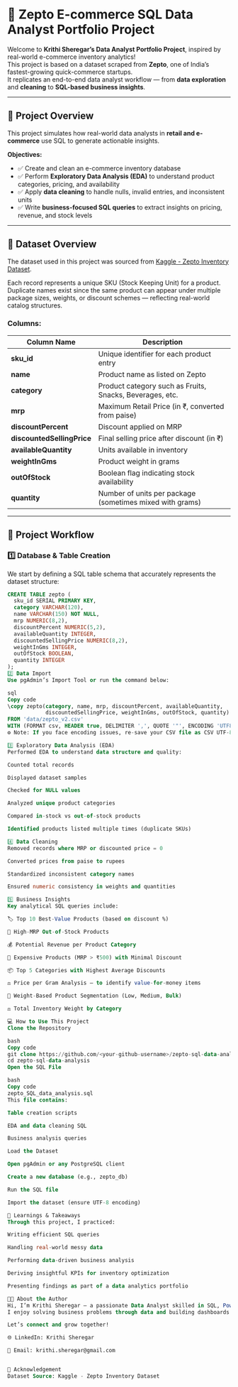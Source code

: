# 🛒 Zepto E-commerce SQL Data Analyst Portfolio Project

Welcome to **Krithi Sheregar’s Data Analyst Portfolio Project**, inspired by real-world e-commerce inventory analytics!  
This project is based on a dataset scraped from **Zepto**, one of India’s fastest-growing quick-commerce startups.  
It replicates an end-to-end data analyst workflow — from **data exploration** and **cleaning** to **SQL-based business insights**.

---

## 📌 Project Overview

This project simulates how real-world data analysts in **retail and e-commerce** use SQL to generate actionable insights.  

**Objectives:**
- ✅ Create and clean an e-commerce inventory database  
- ✅ Perform **Exploratory Data Analysis (EDA)** to understand product categories, pricing, and availability  
- ✅ Apply **data cleaning** to handle nulls, invalid entries, and inconsistent units  
- ✅ Write **business-focused SQL queries** to extract insights on pricing, revenue, and stock levels  

---

## 📁 Dataset Overview

The dataset used in this project was sourced from [Kaggle - Zepto Inventory Dataset](https://www.kaggle.com/datasets/palvinder2006/zepto-inventory-dataset/data?select=zepto_v2.csv).

Each record represents a unique SKU (Stock Keeping Unit) for a product.  
Duplicate names exist since the same product can appear under multiple package sizes, weights, or discount schemes — reflecting real-world catalog structures.

### **Columns:**
| Column Name | Description |
|--------------|-------------|
| **sku_id** | Unique identifier for each product entry |
| **name** | Product name as listed on Zepto |
| **category** | Product category such as Fruits, Snacks, Beverages, etc. |
| **mrp** | Maximum Retail Price (in ₹, converted from paise) |
| **discountPercent** | Discount applied on MRP |
| **discountedSellingPrice** | Final selling price after discount (in ₹) |
| **availableQuantity** | Units available in inventory |
| **weightInGms** | Product weight in grams |
| **outOfStock** | Boolean flag indicating stock availability |
| **quantity** | Number of units per package (sometimes mixed with grams) |

---

## 🔧 Project Workflow

### **1️⃣ Database & Table Creation**

We start by defining a SQL table schema that accurately represents the dataset structure:

```sql
CREATE TABLE zepto (
  sku_id SERIAL PRIMARY KEY,
  category VARCHAR(120),
  name VARCHAR(150) NOT NULL,
  mrp NUMERIC(8,2),
  discountPercent NUMERIC(5,2),
  availableQuantity INTEGER,
  discountedSellingPrice NUMERIC(8,2),
  weightInGms INTEGER,
  outOfStock BOOLEAN,
  quantity INTEGER
);
2️⃣ Data Import
Use pgAdmin’s Import Tool or run the command below:

sql
Copy code
\copy zepto(category, name, mrp, discountPercent, availableQuantity,
            discountedSellingPrice, weightInGms, outOfStock, quantity)
FROM 'data/zepto_v2.csv'
WITH (FORMAT csv, HEADER true, DELIMITER ',', QUOTE '"', ENCODING 'UTF8');
⚙️ Note: If you face encoding issues, re-save your CSV file as CSV UTF-8.

3️⃣ Exploratory Data Analysis (EDA)
Performed EDA to understand data structure and quality:

Counted total records

Displayed dataset samples

Checked for NULL values

Analyzed unique product categories

Compared in-stock vs out-of-stock products

Identified products listed multiple times (duplicate SKUs)

4️⃣ Data Cleaning
Removed records where MRP or discounted price = 0

Converted prices from paise to rupees

Standardized inconsistent category names

Ensured numeric consistency in weights and quantities

5️⃣ Business Insights
Key analytical SQL queries include:

🏷️ Top 10 Best-Value Products (based on discount %)

🚫 High-MRP Out-of-Stock Products

💰 Potential Revenue per Product Category

🧾 Expensive Products (MRP > ₹500) with Minimal Discount

📦 Top 5 Categories with Highest Average Discounts

⚖️ Price per Gram Analysis — to identify value-for-money items

🧺 Weight-Based Product Segmentation (Low, Medium, Bulk)

⚖️ Total Inventory Weight by Category

💻 How to Use This Project
Clone the Repository

bash
Copy code
git clone https://github.com/<your-github-username>/zepto-sql-data-analysis.git
cd zepto-sql-data-analysis
Open the SQL File

bash
Copy code
zepto_SQL_data_analysis.sql
This file contains:

Table creation scripts

EDA and data cleaning SQL

Business analysis queries

Load the Dataset

Open pgAdmin or any PostgreSQL client

Create a new database (e.g., zepto_db)

Run the SQL file

Import the dataset (ensure UTF-8 encoding)

🧠 Learnings & Takeaways
Through this project, I practiced:

Writing efficient SQL queries

Handling real-world messy data

Performing data-driven business analysis

Deriving insightful KPIs for inventory optimization

Presenting findings as part of a data analytics portfolio

👩‍💻 About the Author
Hi, I’m Krithi Sheregar — a passionate Data Analyst skilled in SQL, Power BI, and automation tools like Power Automate and Python scripting.
I enjoy solving business problems through data and building dashboards that tell impactful stories.

Let’s connect and grow together!

🌐 LinkedIn: Krithi Sheregar

📧 Email: krithi.sheregar@gmail.com


💬 Acknowledgement
Dataset Source: Kaggle - Zepto Inventory Dataset
